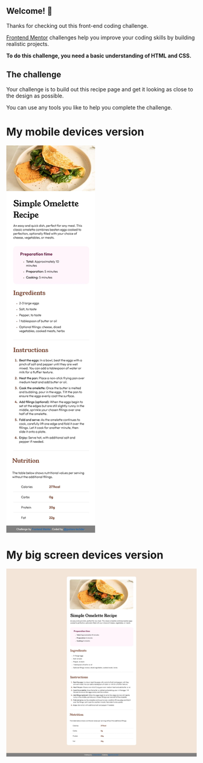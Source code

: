 ## Welcome! 👋

Thanks for checking out this front-end coding challenge.

[Frontend Mentor](https://www.frontendmentor.io) challenges help you improve your coding skills by building realistic projects.

**To do this challenge, you need a basic understanding of HTML and CSS.**

## The challenge

Your challenge is to build out this recipe page and get it looking as close to the design as possible.

You can use any tools you like to help you complete the challenge.

# My mobile devices version

![Design preview for mobile screen](./my-mobile-version.jpg)

# My big screen devices version

![Design preview for bid screen](./my-big-screen-version.jpg)